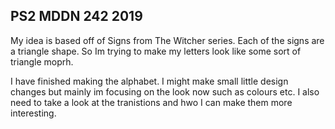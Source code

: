 ## PS2 MDDN 242 2019

My idea is based off of Signs from The Witcher series. Each of the signs are a triangle shape. So Im trying to make my letters look like some sort of triangle moprh.

I have finished making the alphabet. I might make small little design changes but mainly im focusing on the look now such as colours etc. 
I also need to take a look at the tranistions and hwo I can make them more interesting.